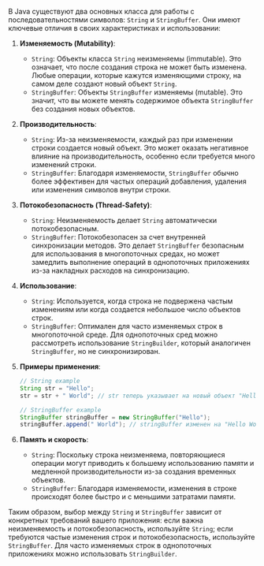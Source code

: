 В Java существуют два основных класса для работы с последовательностями символов: `String` и `StringBuffer`. Они имеют ключевые отличия в своих характеристиках и использовании:

1. **Изменяемость (Mutability)**:
   - `String`: Объекты класса `String` неизменяемы (immutable). Это означает, что после создания строка не может быть изменена. Любые операции, которые кажутся изменяющими строку, на самом деле создают новый объект `String`.
   - `StringBuffer`: Объекты `StringBuffer` изменяемы (mutable). Это значит, что вы можете менять содержимое объекта `StringBuffer` без создания новых объектов.

2. **Производительность**:
   - `String`: Из-за неизменяемости, каждый раз при изменении строки создается новый объект. Это может оказать негативное влияние на производительность, особенно если требуется много изменений строки.
   - `StringBuffer`: Благодаря изменяемости, `StringBuffer` обычно более эффективен для частых операций добавления, удаления или изменения символов внутри строки.

3. **Потокобезопасность (Thread-Safety)**:
   - `String`: Неизменяемость делает `String` автоматически потокобезопасным.
   - `StringBuffer`: Потокобезопасен за счет внутренней синхронизации методов. Это делает `StringBuffer` безопасным для использования в многопоточных средах, но может замедлить выполнение операций в однопоточных приложениях из-за накладных расходов на синхронизацию.

4. **Использование**:
   - `String`: Используется, когда строка не подвержена частым изменениям или когда создается небольшое число объектов строк.
   - `StringBuffer`: Оптимален для часто изменяемых строк в многопоточной среде. Для однопоточных сред можно рассмотреть использование `StringBuilder`, который аналогичен `StringBuffer`, но не синхронизирован.

5. **Примеры применения**:
   ```java
   // String example
   String str = "Hello";
   str = str + " World"; // str теперь указывает на новый объект "Hello World"

   // StringBuffer example
   StringBuffer stringBuffer = new StringBuffer("Hello");
   stringBuffer.append(" World"); // stringBuffer изменен на "Hello World"
   ```

6. **Память и скорость**:
   - `String`: Поскольку строка неизменяема, повторяющиеся операции могут приводить к большему использованию памяти и медленной производительности из-за создания временных объектов.
   - `StringBuffer`: Благодаря изменяемости, изменения в строке происходят более быстро и с меньшими затратами памяти.

Таким образом, выбор между `String` и `StringBuffer` зависит от конкретных требований вашего приложения: если важна неизменяемость и потокобезопасность, используйте `String`; если требуются частые изменения строк и потокобезопасность, используйте `StringBuffer`. Для часто изменяемых строк в однопоточных приложениях можно использовать `StringBuilder`.